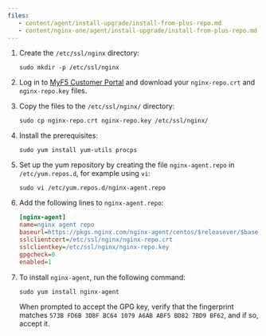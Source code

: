 ```yaml
---
files:
   - content/agent/install-upgrade/install-from-plus-repo.md
   - content/nginx-one/agent/install-upgrade/install-from-plus-repo.md
---
```


1. Create the `/etc/ssl/nginx` directory:

   ```shell
   sudo mkdir -p /etc/ssl/nginx
   ```

1. Log in to [MyF5 Customer Portal](https://account.f5.com/myf5/) and download
   your `nginx-repo.crt` and `nginx-repo.key` files.

1. Copy the files to the `/etc/ssl/nginx/` directory:

   ```shell
   sudo cp nginx-repo.crt nginx-repo.key /etc/ssl/nginx/
   ```

1. Install the prerequisites:

   ```shell
   sudo yum install yum-utils procps
   ```

1. Set up the yum repository by creating the file `nginx-agent.repo` in
   `/etc/yum.repos.d`, for example using `vi`:

   ```shell
   sudo vi /etc/yum.repos.d/nginx-agent.repo
   ```

1. Add the following lines to `nginx-agent.repo`:

   ```ini
   [nginx-agent]
   name=nginx agent repo
   baseurl=https://pkgs.nginx.com/nginx-agent/centos/$releasever/$basearch/
   sslclientcert=/etc/ssl/nginx/nginx-repo.crt
   sslclientkey=/etc/ssl/nginx/nginx-repo.key
   gpgcheck=0
   enabled=1
   ```

1. To install `nginx-agent`, run the following command:

   ```shell
   sudo yum install nginx-agent
   ```

   When prompted to accept the GPG key, verify that the fingerprint matches
   `573B FD6B 3D8F BC64 1079 A6AB ABF5 BD82 7BD9 BF62`, and if so, accept it.